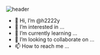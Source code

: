 ![header](https://capsule-render.vercel.app/api?type=soft&color=auto&height=300&section=header&text=WELCOME&fontSize=90&desc=Desc&descSize=30Hyesu's%20github%20profile)

- 👋 Hi, I’m @h2222y
- 👀 I’m interested in ...
- 🌱 I’m currently learning ...
- 💞️ I’m looking to collaborate on ...
- 📫 How to reach me ...

<!---
h2222y/h2222y is a ✨ special ✨ repository because its `README.md` (this file) appears on your GitHub profile.
You can click the Preview link to take a look at your changes.
--->

